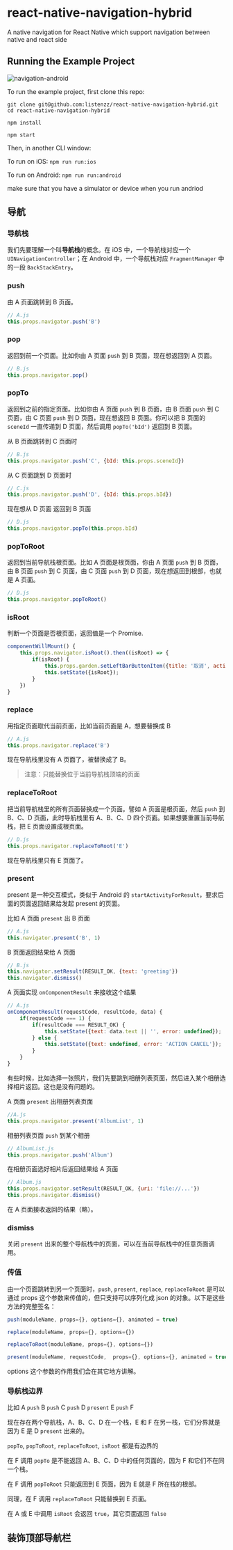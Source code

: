 # react-native-navigation-hybrid
A native navigation for React Native which support navigation between native and react side

## Running the Example Project

![navigation-android](./screenshot/navigation-android.gif)

To run the example project, first clone this repo:

```shell
git clone git@github.com:listenzz/react-native-navigation-hybrid.git
cd react-native-navigation-hybrid
```

```shell
npm install
```

```shell
npm start
```

Then, in another CLI window:

To run on iOS: `npm run run:ios`

To run on Android: `npm run run:android`

make sure that you have a  simulator or device when you run andriod

## 导航 

### 导航栈
我们先要理解一个叫**导航栈**的概念。在 iOS 中，一个导航栈对应一个 `UINavigationController`；在 Android 中，一个导航栈对应 `FragmentManager` 中的一段 `BackStackEntry`。

### push

由 A 页面跳转到 B 页面。

```javascript
// A.js
this.props.navigator.push('B')
```

### pop

返回到前一个页面。比如你由 A 页面 `push` 到 B 页面，现在想返回到 A 页面。

```javascript
// B.js
this.props.navigator.pop()
```

### popTo

返回到之前的指定页面。比如你由 A 页面 `push` 到 B 页面，由 B 页面 `push` 到 C 页面，由 C 页面 `push` 到 D 页面，现在想返回 B 页面。你可以把 B 页面的 `sceneId` 一直传递到 D 页面，然后调用 `popTo('bId')` 返回到 B 页面。

从 B 页面跳转到 C 页面时

```javascript
// B.js
this.props.navigator.push('C', {bId: this.props.sceneId})
```

从 C 页面跳到 D 页面时 

```javascript
// C.js
this.props.navigator.push('D', {bId: this.props.bId})
```

现在想从 D 页面 返回到 B 页面

```javascript
// D.js
this.props.navigator.popTo(this.props.bId)
```

### popToRoot

返回到当前导航栈根页面。比如 A 页面是根页面，你由 A 页面 `push` 到 B 页面，由 B 页面 `push` 到 C 页面，由 C 页面 `push` 到 D 页面，现在想返回到根部，也就是 A 页面。

```javascript
// D.js
this.props.navigator.popToRoot()
```

### isRoot

判断一个页面是否根页面，返回值是一个 Promise.

```javascript
componentWillMount() {
	this.props.navigator.isRoot().then((isRoot) => {
		if(isRoot) {
			this.props.garden.setLeftBarButtonItem({title: '取消', action: 'cancel'});
			this.setState({isRoot});
		}
	})
}
``` 

### replace

用指定页面取代当前页面，比如当前页面是 A，想要替换成 B

```javascript
// A.js
this.props.navigator.replace('B')
```

现在导航栈里没有 A 页面了，被替换成了 B。

> 注意：只能替换位于当前导航栈顶端的页面

### replaceToRoot

把当前导航栈里的所有页面替换成一个页面。譬如 A 页面是根页面，然后 `push` 到 B、C、D 页面，此时导航栈里有 A、B、C、D 四个页面。如果想要重置当前导航栈，把 E 页面设置成根页面。

```javascript
// D.js
this.props.navigator.replaceToRoot('E')
```

现在导航栈里只有 E 页面了。

### present

present 是一种交互模式，类似于 Android 的 `startActivityForResult`，要求后面的页面返回结果给发起 present 的页面。

比如 A 页面 `present` 出 B 页面

```javascript
// A.js
this.navigator.present('B', 1)
```

B 页面返回结果给 A 页面 

```javascript
// B.js
this.navigator.setResult(RESULT_OK, {text: 'greeting'})
this.navigator.dismiss()
```

A 页面实现 `onComponentResult` 来接收这个结果

```javascript
// A.js
onComponentResult(requestCode, resultCode, data) {
	if(requestCode === 1) { 
		if(resultCode === RESULT_OK) {
			this.setState({text: data.text || '', error: undefined});
		} else {
			this.setState({text: undefined, error: 'ACTION CANCEL'});
		}
	}
}
```

有些时候，比如选择一张照片，我们先要跳到相册列表页面，然后进入某个相册选择相片返回。这也是没有问题的。

A 页面 `present` 出相册列表页面

```javascript
//A.js
this.props.navigator.present('AlbumList', 1)
```

相册列表页面 `push` 到某个相册

```javascript
// AlbumList.js
this.props.navigator.push('Album')
```

在相册页面选好相片后返回结果给 A 页面

```javascript
// Album.js
this.props.navigator.setResult(RESULT_OK, {uri: 'file://...'})
this.props.navigator.dismiss()
```

在 A 页面接收返回的结果（略）。

### dismiss

关闭 `present` 出来的整个导航栈中的页面，可以在当前导航栈中的任意页面调用。

### 传值
由一个页面跳转到另一个页面时，`push`, `present`, `replace`, `replaceToRoot` 是可以通过 props 这个参数来传值的，但只支持可以序列化成 json 的对象。以下是这些方法的完整签名：

```javascript
push(moduleName, props={}, options={}, animated = true)

replace(moduleName, props={}, options={})

replaceToRoot(moduleName, props={}, options={})

present(moduleName, requestCode,  props={}, options={}, animated = true)
```

options 这个参数的作用我们会在其它地方讲解。

### 导航栈边界

比如 A `push` B `push` C `push` D `present` E `push` F

现在存在两个导航栈，A、B、C、D 在一个栈，E 和 F 在另一栈，它们分界就是因为 E 是 D `present` 出来的。

`popTo`, `popToRoot`, `replaceToRoot`, `isRoot` 都是有边界的

在 F 调用 `popTo` 是不能返回 A、B、C、D 中的任何页面的，因为 F 和它们不在同一个栈。

在 F 调用 `popToRoot` 只能返回到 E 页面，因为 E 就是 F 所在栈的根部。

同理，在 F 调用 `replaceToRoot` 只能替换到 E 页面。

在 A 或 E 中调用 `isRoot` 会返回 `true`，其它页面返回 `false`

## 装饰顶部导航栏






